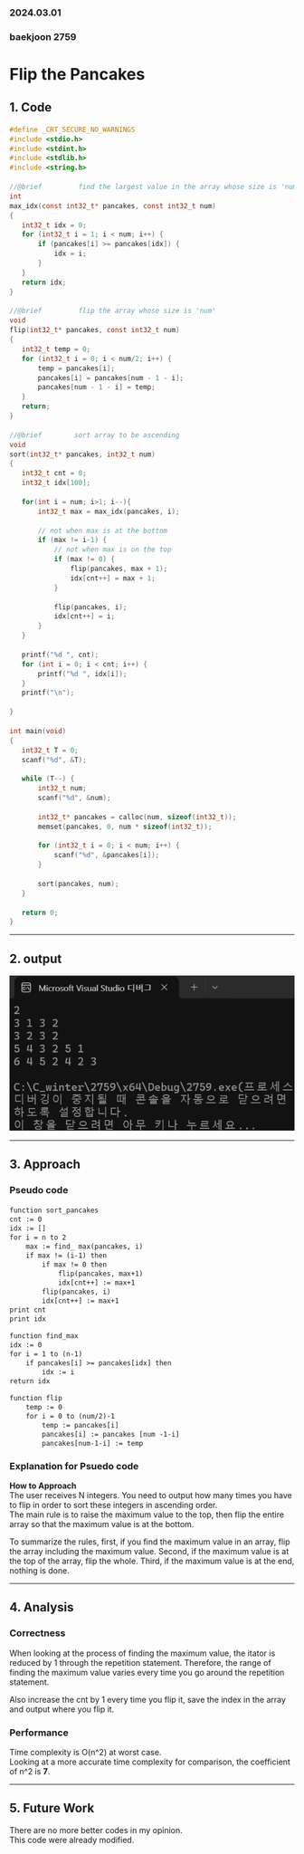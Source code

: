 ### 2024.03.01
### baekjoon 2759
# **Flip the Pancakes**

## 1. Code
 ```c
#define _CRT_SECURE_NO_WARNINGS
#include <stdio.h>
#include <stdint.h>
#include <stdlib.h>
#include <string.h>

//@brief		 find the largest value in the array whose size is 'num'
int 
max_idx(const int32_t* pancakes, const int32_t num)
{
	int32_t idx = 0;
	for (int32_t i = 1; i < num; i++) {
		if (pancakes[i] >= pancakes[idx]) {
			idx = i;
		}
	}
	return idx;
}

//@brief		 flip the array whose size is 'num'
void
flip(int32_t* pancakes, const int32_t num)
{
	int32_t temp = 0;
	for (int32_t i = 0; i < num/2; i++) {
		temp = pancakes[i];
		pancakes[i] = pancakes[num - 1 - i];
		pancakes[num - 1 - i] = temp;
	}
	return;
}

//@brief		sort array to be ascending
void 
sort(int32_t* pancakes, int32_t num)
{
	int32_t cnt = 0;
	int32_t idx[100];

	for(int i = num; i>1; i--){ 
		int32_t max = max_idx(pancakes, i);

		// not when max is at the bottom
		if (max != i-1) {
			// not when max is on the top
			if (max != 0) {
				flip(pancakes, max + 1);
				idx[cnt++] = max + 1;
			}

			flip(pancakes, i);
			idx[cnt++] = i;
		}
	}

	printf("%d ", cnt);
	for (int i = 0; i < cnt; i++) {
		printf("%d ", idx[i]);
	}
	printf("\n");

}

int main(void)
{
	int32_t T = 0;
	scanf("%d", &T);

	while (T--) {
		int32_t num;
		scanf("%d", &num);

		int32_t* pancakes = calloc(num, sizeof(int32_t));
		memset(pancakes, 0, num * sizeof(int32_t));

		for (int32_t i = 0; i < num; i++) {
			scanf("%d", &pancakes[i]);
		}

		sort(pancakes, num);
	}

	return 0;
}
 ```

***

## 2. output
![alt text](2759.png)

***

## 3. Approach
### Pseudo code
```pseudocode
function sort_pancakes
cnt := 0
idx := []
for i = n to 2
	max := find_ max(pancakes, i)
	if max != (i-1) then
		if max != 0 then
			flip(pancakes, max+1)
			idx[cnt++] := max+1
		flip(pancakes, i)
		idx[cnt++] := max+1
print cnt
print idx
```

```pseudocode
function find_max
idx := 0
for i = 1 to (n-1)
	if pancakes[i] >= pancakes[idx] then
		idx := i
return idx
```

```pseudocode
function flip
	temp := 0
	for i = 0 to (num/2)-1
		temp := pancakes[i]
		pancakes[i] := pancakes [num -1-i]
		pancakes[num-1-i] := temp
```

### Explanation for Psuedo code
**How to Approach**   
The user receives N integers. You need to output how many times you have to flip in order to sort these integers in ascending order.   
The main rule is to raise the maximum value to the top, then flip the entire array so that the maximum value is at the bottom.

To summarize the rules, first, if you find the maximum value in an array, flip the array including the maximum value. Second, if the maximum value is at the top of the array, flip the whole. Third, if the maximum value is at the end, nothing is done.

***

## 4. Analysis
### Correctness
When looking at the process of finding the maximum value, the itator is reduced by 1 through the repetition statement. Therefore, the range of finding the maximum value varies every time you go around the repetition statement.

Also increase the cnt by 1 every time you flip it, save the index in the array and output where you flip it.

### Performance
Time complexity is O(n^2) at worst case.   
Looking at a more accurate time complexity for comparison, the coefficient of n^2 is **7**.

***

## 5. Future Work
There are no more better codes in my opinion.    
This code were already modified.
